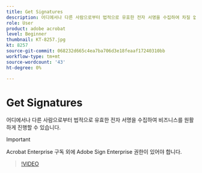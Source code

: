 ```yaml
---
title: Get Signatures
description: 어디에서나 다른 사람으로부터 법적으로 유효한 전자 서명을 수집하여 차질 없는 비즈니스 전개
role: User
product: adobe acrobat
level: Beginner
thumbnail: KT-8257.jpg
kt: 8257
source-git-commit: 068232d665c4ea7ba706d3e18feaaf17240310bb
workflow-type: tm+mt
source-wordcount: '43'
ht-degree: 0%

---
```


# Get Signatures

어디에서나 다른 사람으로부터 법적으로 유효한 전자 서명을 수집하여 비즈니스를 원활하게 진행할 수 있습니다.

>[!IMPORTANT]
>
>Acrobat Enterprise 구독 외에 Adobe Sign Enterprise 권한이 있어야 합니다.

>[!VIDEO](https://video.tv.adobe.com/v/338359?hidetitle=true)
